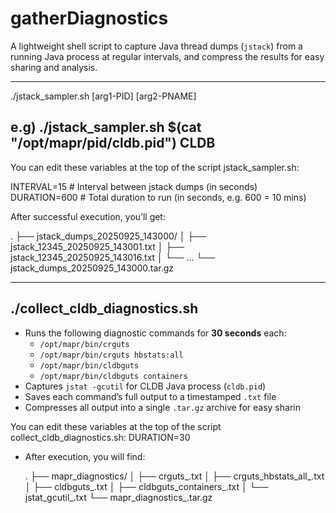 # gatherDiagnostics

A lightweight shell script to capture Java thread dumps (`jstack`) from a running Java process at regular intervals, and compress the results for easy sharing and analysis.

-----------------------------------------------------------------------------------------------------------------------------------------------------------------------------------
./jstack_sampler.sh [arg1-PID] [arg2-PNAME] 

e.g) ./jstack_sampler.sh $(cat "/opt/mapr/pid/cldb.pid") CLDB
-----------------------------------------------------------------------------------------------------------------------------------------------------------------------------------

You can edit these variables at the top of the script jstack_sampler.sh:

INTERVAL=15     # Interval between jstack dumps (in seconds)
DURATION=600    # Total duration to run (in seconds, e.g. 600 = 10 mins)

After successful execution, you’ll get:

.
├── jstack_dumps_20250925_143000/
│   ├── jstack_12345_20250925_143001.txt
│   ├── jstack_12345_20250925_143016.txt
│   └── ...
└── jstack_dumps_20250925_143000.tar.gz

-----------------------------------------------------------------------------------------------------------------------------------------------------------------------------------
./collect_cldb_diagnostics.sh
-----------------------------------------------------------------------------------------------------------------------------------------------------------------------------------

- Runs the following diagnostic commands for **30 seconds** each:
  - `/opt/mapr/bin/crguts`
  - `/opt/mapr/bin/crguts hbstats:all`
  - `/opt/mapr/bin/cldbguts`
  - `/opt/mapr/bin/cldbguts containers`
- Captures `jstat -gcutil` for CLDB Java process (`cldb.pid`)
- Saves each command’s full output to a timestamped `.txt` file
- Compresses all output into a single `.tar.gz` archive for easy sharin

You can edit these variables at the top of the script collect_cldb_diagnostics.sh:
DURATION=30

- After execution, you will find:

  .
├── mapr_diagnostics/
│   ├── crguts_<timestamp>.txt
│   ├── crguts_hbstats_all_<timestamp>.txt
│   ├── cldbguts_<timestamp>.txt
│   ├── cldbguts_containers_<timestamp>.txt
│   └── jstat_gcutil_<timestamp>.txt
└── mapr_diagnostics_<timestamp>.tar.gz
